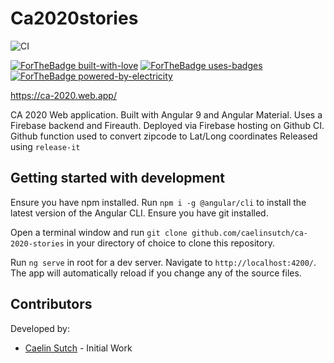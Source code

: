 # Ca2020stories

![CI](https://github.com/caelinsutch/ca-2020-stories/workflows/CI/badge.svg)

[![ForTheBadge built-with-love](http://ForTheBadge.com/images/badges/built-with-love.svg)](https://GitHub.com/Naereen/)
[![ForTheBadge uses-badges](http://ForTheBadge.com/images/badges/uses-badges.svg)](http://ForTheBadge.com)
[![ForTheBadge powered-by-electricity](http://ForTheBadge.com/images/badges/powered-by-electricity.svg)](http://ForTheBadge.com)


https://ca-2020.web.app/

CA 2020 Web application. Built with Angular 9 and Angular Material. 
Uses a Firebase backend and Fireauth. Deployed via Firebase hosting on Github CI.
Github function used to convert zipcode to Lat/Long coordinates
Released using `release-it`

## Getting started with development

Ensure you have npm installed. Run `npm i -g @angular/cli` to install the latest version of the Angular CLI. Ensure you have git installed.

Open a terminal window and run `git clone github.com/caelinsutch/ca-2020-stories` in your directory of choice to clone this repository.

Run `ng serve` in root for a dev server. Navigate to `http://localhost:4200/`. The app will automatically reload if you change any of the source files.

## Contributors
Developed by:
- [Caelin Sutch](https://caelinsutch.com) - Initial Work
